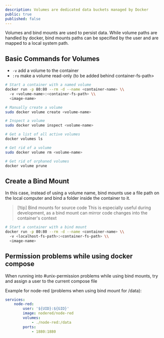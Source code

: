 ```yaml
---
description: Volumes are dedicated data buckets managed by Docker
public: true
published: false
---
```

Volumes and bind mounts are used to persist data. While volume paths are handled by docker, bind mounts paths can be specified by the user and are mapped to a local system path.

## Basic Commands for Volumes
-   `-v` add a volume to the container
-   `:ro` make a volume read-only (to be added behind container-fs-path>

```bash
# Start a container with a named volume
docker run -p 80:80 --rm -d --name <container-name> \\
  -v <volume-name>:<container-fs-path> \\
  <image-name>

# Manually create a volume
sudo docker volume create <volume-name>

# Inspect a volume
sudo docker volume inspect <volume-name>

# Get a list of all active volumes
docker volumes ls

# Get rid of a volume
sudo docker volume rm <volume-name>

# Get rid of orphaned volumes
docker volume prune
```

## Create a Bind Mount
In this case, instead of using a volume name, bind mounts use a file path on the local computer and bind a folder inside the container to it.

> [!tip] Bind mounts for source code
> This is especially useful during development, as a bind mount can mirror code changes into the container's context

```bash
# Start a container with a bind mount
docker run -p 80:80 --rm -d --name <container-name> \\
  -v <localhost-fs-path>:<container-fs-path> \\
  <image-name>
```

## Permission problems while using docker compose
When running into #unix-permission problems while using bind mounts, try and assign a user to the current compose file

Example for node-red (problems when using bind mount for /data):

```yml
services:
	node-red:
		user: '${UID}:${GID}'
		image: nodered/node-red
		volumes:
			- ./node-red:/data
		ports:
			- 1880:1880
```